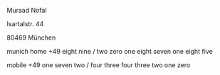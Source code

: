 Muraad Nofal

Isartalstr. 44

80469 München

munich home
+49 eight nine / two zero one eight seven one eight five

mobile
+49 one seven two / four three four three two one zero
